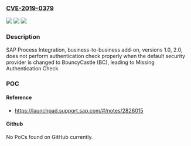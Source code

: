 ### [CVE-2019-0379](https://cve.mitre.org/cgi-bin/cvename.cgi?name=CVE-2019-0379)
![](https://img.shields.io/static/v1?label=Product&message=SAP%20Process%20Integration%2C%20business-to-business%20add-on&color=blue)
![](https://img.shields.io/static/v1?label=Version&message=%3D1.0%20&color=brighgreen)
![](https://img.shields.io/static/v1?label=Vulnerability&message=Missing%20Authentication%20Check&color=brighgreen)

### Description

SAP Process Integration, business-to-business add-on, versions 1.0, 2.0, does not perform authentication check properly when the default security provider is changed to BouncyCastle (BC), leading to Missing Authentication Check

### POC

#### Reference
- https://launchpad.support.sap.com/#/notes/2826015

#### Github
No PoCs found on GitHub currently.


